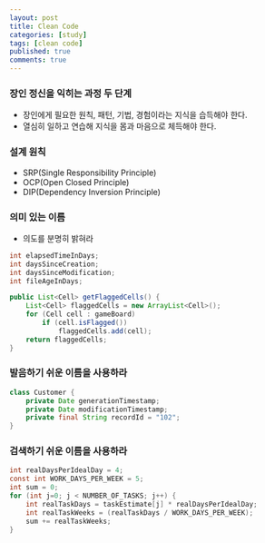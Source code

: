 ```yaml
---
layout: post
title: Clean Code
categories: [study]
tags: [clean code]
published: true
comments: true
---
```


### 장인 정신을 익히는 과정 두 단계
* 장인에게 필요한 원칙, 패턴, 기법, 경험이라는 지식을 습득해야 한다.
* 열심히 일하고 연습해 지식을 몸과 마음으로 체득해야 한다.

### 설계 원칙
* SRP(Single Responsibility Principle)
* OCP(Open Closed Principle)
* DIP(Dependency Inversion Principle)

### 의미 있는 이름
* 의도를 분명히 밝혀라

``` java
int elapsedTimeInDays;
int daysSinceCreation;
int daysSinceModification;
int fileAgeInDays;
```

```java
public List<Cell> getFlaggedCells() {
    List<Cell> flaggedCells = new ArrayList<Cell>();
    for (Cell cell : gameBoard)
        if (cell.isFlagged())
            flaggedCells.add(cell);
    return flaggedCells;
}
```
### 발음하기 쉬운 이름을 사용하라
```java
class Customer {
    private Date generationTimestamp;
    private Date modificationTimestamp;
    private final String recordId = "102";
}
```
### 검색하기 쉬운 이름을 사용하라
```java
int realDaysPerIdealDay = 4;
const int WORK_DAYS_PER_WEEK = 5;
int sum = 0;
for (int j=0; j < NUMBER_OF_TASKS; j++) {
    int realTaskDays = taskEstimate[j] * realDaysPerIdealDay;
    int realTaskWeeks = (realTaskDays / WORK_DAYS_PER_WEEK);
    sum += realTaskWeeks;
}
```